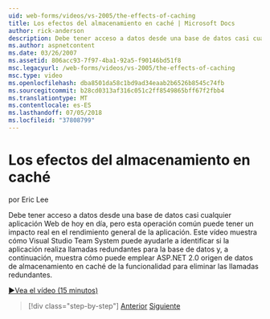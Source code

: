 ```yaml
---
uid: web-forms/videos/vs-2005/the-effects-of-caching
title: Los efectos del almacenamiento en caché | Microsoft Docs
author: rick-anderson
description: Debe tener acceso a datos desde una base de datos casi cualquier aplicación Web de hoy en día, pero esta operación común puede tener un impacto real en el rendimiento general de la un...
ms.author: aspnetcontent
ms.date: 03/26/2007
ms.assetid: 806acc93-7f97-4ba1-92a5-f90146bd51f8
msc.legacyurl: /web-forms/videos/vs-2005/the-effects-of-caching
msc.type: video
ms.openlocfilehash: dba8501da58c1bd9ad34eaab2b6526b8545c74fb
ms.sourcegitcommit: b28cd0313af316c051c2ff8549865bff67f2fbb4
ms.translationtype: MT
ms.contentlocale: es-ES
ms.lasthandoff: 07/05/2018
ms.locfileid: "37808799"
---
```

<a name="the-effects-of-caching"></a>Los efectos del almacenamiento en caché
====================
por Eric Lee

Debe tener acceso a datos desde una base de datos casi cualquier aplicación Web de hoy en día, pero esta operación común puede tener un impacto real en el rendimiento general de la aplicación. Este vídeo muestra cómo Visual Studio Team System puede ayudarle a identificar si la aplicación realiza llamadas redundantes para la base de datos y, a continuación, muestra cómo puede emplear ASP.NET 2.0 origen de datos de almacenamiento en caché de la funcionalidad para eliminar las llamadas redundantes.

[&#9654;Vea el vídeo (15 minutos)](https://channel9.msdn.com/Blogs/ASP-NET-Site-Videos/the-effects-of-caching)

> [!div class="step-by-step"]
> [Anterior](custom-extraction-rules-and-coded-web-tests.md)
> [Siguiente](using-the-load-test-agent.md)

